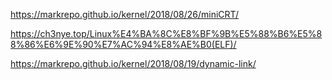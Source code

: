 https://markrepo.github.io/kernel/2018/08/26/miniCRT/


https://ch3nye.top/Linux%E4%BA%8C%E8%BF%9B%E5%88%B6%E5%88%86%E6%9E%90%E7%AC%94%E8%AE%B0(ELF)/


https://markrepo.github.io/kernel/2018/08/19/dynamic-link/